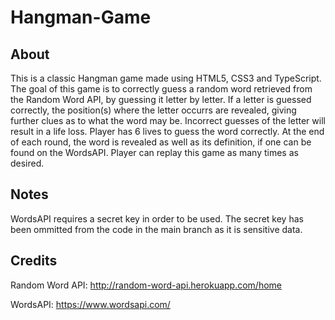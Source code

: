 # Hangman-Game

## About

This is a classic Hangman game made using HTML5, CSS3 and TypeScript. The goal of this game is to correctly guess a random word retrieved from the Random Word API, by guessing it letter by letter. If a letter is guessed correctly, the position(s) where the letter occurrs are revealed, giving further clues as to what the word may be. Incorrect guesses of the letter will result in a life loss. Player has 6 lives to guess the word correctly. At the end of each round, the word is revealed as well as its definition, if one can be found on the WordsAPI. Player can replay this game as many times as desired.

## Notes

WordsAPI requires a secret key in order to be used. The secret key has been ommitted from the code in the main branch as it is sensitive data.

## Credits

Random Word API: http://random-word-api.herokuapp.com/home

WordsAPI: https://www.wordsapi.com/
